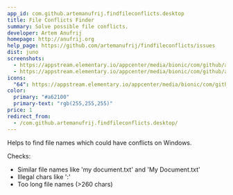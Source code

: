 ```yaml
---
app_id: com.github.artemanufrij.findfileconflicts.desktop
title: File Conflicts Finder
summary: Solve possible file conflicts.
developer: Artem Anufrij
homepage: http://anufrij.org
help_page: https://github.com/artemanufrij/findfileconflicts/issues
dist: juno
screenshots:
  - https://appstream.elementary.io/appcenter/media/bionic/com/github/artemanufrij.findfileconflicts.desktop/0616C1AA9C90685F932953C64B618913/screenshots/image-1_orig.png
  - https://appstream.elementary.io/appcenter/media/bionic/com/github/artemanufrij.findfileconflicts.desktop/0616C1AA9C90685F932953C64B618913/screenshots/image-2_orig.png
icons:
  "64": https://appstream.elementary.io/appcenter/media/bionic/com/github/artemanufrij.findfileconflicts.desktop/0616C1AA9C90685F932953C64B618913/icons/64x64/com.github.artemanufrij.findfileconflicts_com.github.artemanufrij.findfileconflicts.png
color:
  primary: "#a62100"
  primary-text: "rgb(255,255,255)"
price: 1
redirect_from:
  - /com.github.artemanufrij.findfileconflicts.desktop/
---
```


<p>Helps to find file names which could have conflicts on Windows.</p>
<p>Checks:</p>
<ul>
  <li>Similar file names like &apos;my document.txt&apos; and &apos;My Document.txt&apos;</li>
  <li>Illegal chars like &apos;:&apos;</li>
  <li>Too long file names (&gt;260 chars)</li>
</ul>